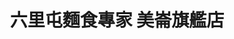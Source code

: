 ---
title: "六里屯麵食專家 美崙旗艦店"
description: "六里屯麵食專家 美崙旗艦店"
layout: shop
keywords:
  - 美食競賽
  - 台灣美食
  - 美食精選
datePublished: "2025-06-30"
dateModified: "2025-07-04"
city: "花蓮縣"
district: "花蓮市"
address: "970花蓮縣花蓮市中美路303巷2號"
phone: "038227766"
geo: "23.998933795432528, 121.6320680987923"
google_map: "https://maps.app.goo.gl/BnDWbsmMxoAV2PTT7"
footinder: "https://footinder.com.tw/%E8%8A%B1%E8%93%AE%E7%B8%A3%E8%8A%B1%E8%93%AE%E5%B8%82/10010/"
official: "https://www.facebook.com/LltMeilun/"
award:
  - name: "台北國際牛肉麵節"
    year: "2024"
    entries:
      - group: "鮮食組"
        cooking_style: "紅燒"
        rank: "銀牌"

---